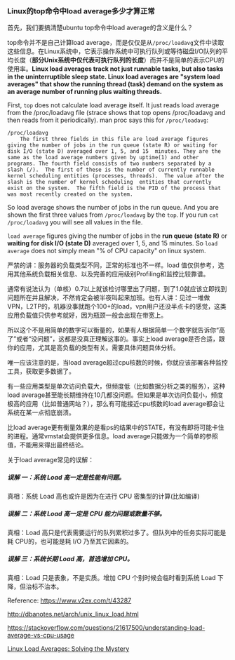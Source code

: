### Linux的top命令中load average多少才算正常

首先，我们要搞清楚ubuntu top命令中load average的含义是什么？

top命令并不是自己计算load average，而是仅仅是从`/proc/loadavg`文件中读取这些信息。在Linux系统中，它表示操作系统中可执行队列或等待磁盘I/O队列的平均长度（**部分Unix系统中仅代表可执行队列的长度**）而并不是简单的表示CPU的使用率。**Linux load averages track not just runnable tasks, but also tasks in the uninterruptible sleep state. Linux load averages are "system load averages" that show the running thread (task) demand on the system as an average number of running plus waiting threads.**

First, `top` does not calculate load average itself. It just reads load average from the /proc/loadavg file (strace shows that top opens /proc/loadavg and then reads from it periodically). man proc says this for `/proc/loadavg`:

```
/proc/loadavg
    The first three fields in this file are load average figures giving the number of jobs in the run queue (state R) or waiting for disk I/O (state D) averaged over 1, 5, and 15  minutes. They are the same as the load average numbers given by uptime(1) and other programs. The fourth field consists of two numbers separated by a slash (/).  The first of these is the number of currently runnable kernel scheduling entities (processes, threads).  The value after the slash is the number of kernel scheduling  entities that currently exist on the system.  The fifth field is the PID of the process that was most recently created on the system.
```

So load average shows the number of jobs in the run queue. And you are shown the first three values from `/proc/loadavg` by the `top`. If you run `cat /proc/loadavg` you will see all values in the file.

`load average` figures giving the number of jobs in the **run queue (state R)** or **waiting for disk I/O (state D)** averaged over 1, 5, and 15  minutes.
So `load average` does not simply mean "% of CPU capacity" on linux system.


严禁的讲：服务器的负载类型不同，正常的标准也不一样。load 值仅供参考，选用其他系统负载相关信息、以及完善的应用级别Profiling和监控比较靠谱。

通常有说法认为（单核）0.7以上就该检讨哪里出了问题，到了1.0就应该立即找到问题所在并且解决，不然肯定会被半夜叫起来加班。也有人讲：见过一堆做VPN，L2TP的，机器没事就跑个100+的load，vpn用户还没半点卡的感觉，这类应用负载值只供参考就好，因为瓶颈一般会出现在带宽上。

所以这个不是用简单的数字可以衡量的，如果有人根据简单一个数字就告诉你“高了”或者“没问题”，这都是没真正理解这事的。事实上load average是否合适，跟你的应用，尤其是高负载的类型有关。需要具体问题具体分析。 

唯一应该注意的是，当load average超过cpu核数的时候，你就应该部署各种监控工具，获取更多数据了。 

有一些应用类型是单次访问负载大，但频度低（比如数据分析之类的服务），这种load average甚至能长期维持在10几都没问题。但如果是单次访问负载小，频度极高的应用（比如普通网站？），那么有可能接近cpu核数的load average都会让系统在某一点彻底崩溃。 

比load average更有衡量效果的是看ps的结果中的STATE，有没有即将可能卡住的进程。通常vmstat会提供更多信息。load average只能做为一个简单的参照值，不能用来得出最终结论。

关于load average常见的误解：

##### 误解 一：系统 Load 高一定是性能有问题。

真相：系统 Load 高也或许是因为在进行 CPU 密集型的计算(比如编译)

##### 误解 二：系统 Load 高一定是 CPU 能力问题或数量不够。

真相：Load 高只是代表需要运行的队列累积过多了。但队列中的任务实际可能是耗 CPU的，也可能是耗 I/O 乃至其它因素的。

##### 误解 三：系统长期 Load 高，首选增加 CPU。

真相：Load 只是表象，不是实质。增加 CPU 个别时候会临时看到系统 Load 下降，但治标不治本。



Reference: https://www.v2ex.com/t/43287

http://dbanotes.net/arch/unix_linux_load.html

https://stackoverflow.com/questions/21617500/understanding-load-average-vs-cpu-usage

[Linux Load Averages: Solving the Mystery](http://www.brendangregg.com/blog/2017-08-08/linux-load-averages.html)
